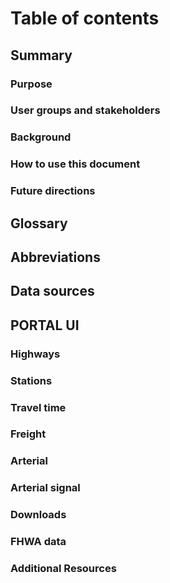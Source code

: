 # Table of contents

## Summary
### Purpose
### User groups and stakeholders
### Background
### How to use this document
### Future directions
## Glossary
## Abbreviations
## Data sources

## PORTAL UI
### Highways
### Stations
### Travel time
### Freight
### Arterial
### Arterial signal
### Downloads
### FHWA data
### Additional Resources
